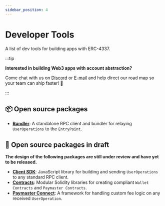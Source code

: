 ```yaml
---
sidebar_position: 4
---
```


# Developer Tools

A list of dev tools for building apps with ERC-4337.

:::tip

**Interested in building Web3 apps with account abstraction?**

Come chat with us on [Discord](https://discord.gg/FpXmvKrNed) or [E-mail](mailto:founders@stackup.sh) and help direct our road map so your team can ship faster! 🚀

:::

## 📦 Open source packages

- **[Bundler](/docs/category/bundler)**: A standalone RPC client and bundler for relaying `UserOperations` to the `EntryPoint`.

## 🚧 Open source packages in draft

**The design of the following packages are still under review and have yet to be released.**

- **[Client SDK](/docs/category/client-sdk)**: JavaScript library for building and sending `UserOperations` to any standard RPC client.
- **[Contracts](/docs/category/contracts)**: Modular Solidity libraries for creating compliant `Wallet Contracts` and `Paymaster Contracts`.
- **[Paymaster Connect](/docs/category/paymaster-connect)**: A framework for handling custom fee logic on any received `UserOperation`.
